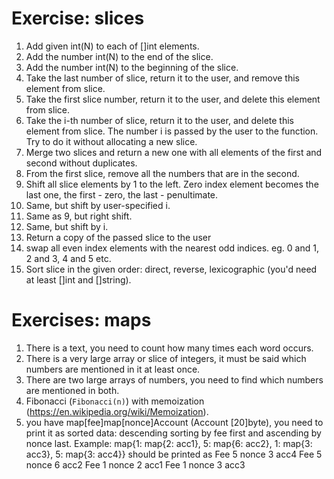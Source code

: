 
# Exercise: slices
1. Add given int(N) to each of []int elements.
2. Add the number int(N) to the end of the slice.
3. Add the number int(N) to the beginning of the slice.
4. Take the last number of slice, return it to the user, and remove this element from slice.
5. Take the first slice number, return it to the user, and delete this element from slice.
6. Take the i-th number of slice, return it to the user, and delete this element from slice. The number i is passed by the user to the function. Try to do it without allocating a new slice.
7. Merge two slices and return a new one with all elements of the first and second without duplicates.
8. From the first slice, remove all the numbers that are in the second.
9. Shift all slice elements by 1 to the left. Zero index element becomes the last one, the first - zero, the last - penultimate.
10. Same, but shift by user-specified i.
11. Same as 9, but right shift.
12. Same, but shift by i.
13. Return a copy of the passed slice to the user
14. swap all even index elements with the nearest odd indices. eg. 0 and 1, 2 and 3, 4 and 5 etc.
15. Sort slice in the given order: direct, reverse, lexicographic (you'd need at least []int and []string).

# Exercises: maps
1. There is a text, you need to count how many times each word occurs.
2. There is a very large array or slice of integers, it must be said which numbers are mentioned in it at least once.
3. There are two large arrays of numbers, you need to find which numbers are mentioned in both.
4. Fibonacci (`Fibonacci(n)`) with memoization (https://en.wikipedia.org/wiki/Memoization).
5. you have map[fee]map[nonce]Account (Account [20]byte), you need to print it as sorted data: descending sorting by fee first and ascending by nonce last. Example: map{1: map{2: acc1}, 5: map{6: acc2}, 1: map{3: acc3}, 5: map{3: acc4}} should be printed as
   Fee 5 nonce 3 acc4
   Fee 5 nonce 6 acc2
   Fee 1 nonce 2 acc1
   Fee 1 nonce 3 acc3
